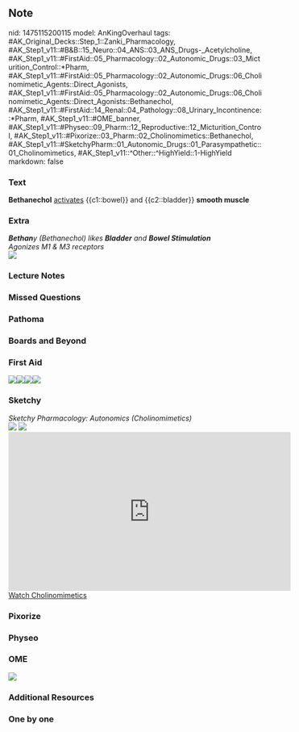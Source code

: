 ## Note
nid: 1475115200115
model: AnKingOverhaul
tags: #AK_Original_Decks::Step_1::Zanki_Pharmacology, #AK_Step1_v11::#B&B::15_Neuro::04_ANS::03_ANS_Drugs-_Acetylcholine, #AK_Step1_v11::#FirstAid::05_Pharmacology::02_Autonomic_Drugs::03_Micturition_Control::*Pharm, #AK_Step1_v11::#FirstAid::05_Pharmacology::02_Autonomic_Drugs::06_Cholinomimetic_Agents::Direct_Agonists, #AK_Step1_v11::#FirstAid::05_Pharmacology::02_Autonomic_Drugs::06_Cholinomimetic_Agents::Direct_Agonists::Bethanechol, #AK_Step1_v11::#FirstAid::14_Renal::04_Pathology::08_Urinary_Incontinence::*Pharm, #AK_Step1_v11::#OME_banner, #AK_Step1_v11::#Physeo::09_Pharm::12_Reproductive::12_Micturition_Control, #AK_Step1_v11::#Pixorize::03_Pharm::02_Cholinomimetics::Bethanechol, #AK_Step1_v11::#SketchyPharm::01_Autonomic_Drugs::01_Parasympathetic::01_Cholinomimetics, #AK_Step1_v11::^Other::^HighYield::1-HighYield
markdown: false

### Text
<b>Bethanechol</b> <u>activates</u> {{c1::bowel}} and
{{c2::bladder}} <b>smooth muscle</b>

### Extra
<div>
  <i><b>Bethan</b>y (Bethanechol) likes <b>Bladder</b> and <b>Bowel
  Stimulation</b></i>
</div><i>Agonizes M1 & M3 receptors</i>
<div><img src="paste-497155349414377.jpg"></div>

### Lecture Notes


### Missed Questions


### Pathoma


### Boards and Beyond


### First Aid
<img src="paste-592602407632899.jpg"><img src=
"paste-141334488809475.jpg"><img src=
"paste-53588306952195.jpg"><img src="paste-54949811585027.jpg">

### Sketchy
<div>
  <i>Sketchy Pharmacology: Autonomics (Cholinomimetics)</i>
</div><img src=
"Screen%20Shot%202019-09-05%20at%205.30.56%20PM.png"> <img src=
"Screen%20Shot%202019-09-23%20at%209.14.34%20AM.png">
<div align="center">
  <iframe allow=
  "accelerometer; autoplay; encrypted-media; gyroscope; picture-in-picture"
  allowfullscreen frameborder="0" height="315" src=
  "https://www.youtube.com/embed/8Dv3zZbDvig" width="560"></iframe>
</div><a href=
"https://dashboard.sketchy.com/study/medical/courses/medical-pharmacology/units/medical-pharmacology-autonomic-drugs/videos/medical-pharmacology-autonomic-drugs-parasympathetic-cholinomimetics?utm_source=anki&utm_medium=partnership&utm_campaign=february_update&utm_content=medical">Watch
Cholinomimetics</a>

### Pixorize


### Physeo


### OME
<div class="ome-widget">
  <a href="https://onlinemeded.org?ref=anki"><img src=
  "_OME_AnkiFlashcards_General_3.png"></a>
</div>

### Additional Resources


### One by one

